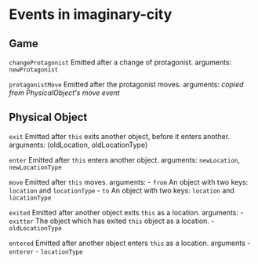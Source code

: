 # Events in imaginary-city

## Game
`changeProtagonist`  Emitted after a change of protagonist.
  arguments: `newProtagonist`

`protagonistMove` Emitted after the protagonist moves.
  arguments: *copied from PhysicalObject's move event*

## Physical Object
`exit`    Emitted after `this` exits another object, before it enters another.
  arguments: (oldLocation, oldLocationType)

`enter`   Emitted after `this` enters another object.
  arguments: `newLocation`, `newLocationType`

`move`    Emitted after `this` moves.
  arguments:
    - `from`  An object with two keys: `location` and `locationType`
    - `to`    An object with two keys: `location` and `locationType`

`exited`  Emitted after another object exits `this` as a location.
  arguments:
    - `exitter`         The object which has exited `this` object as a location.
    - `oldLocationType`

`entered` Emitted after another object enters `this` as a location.
  arguments
    - `enterer`
    - `locationType`
